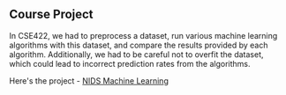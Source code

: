 ## Course Project
In CSE422, we had to preprocess a dataset, run various machine learning algorithms with this dataset, and compare the results provided by each algorithm. Additionally, we had to be careful not to overfit the dataset, which could lead to incorrect prediction rates from the algorithms.

Here's the project - [NIDS Machine Learning](https://github.com/mahrjose/NIDS-Machine-Learning)
